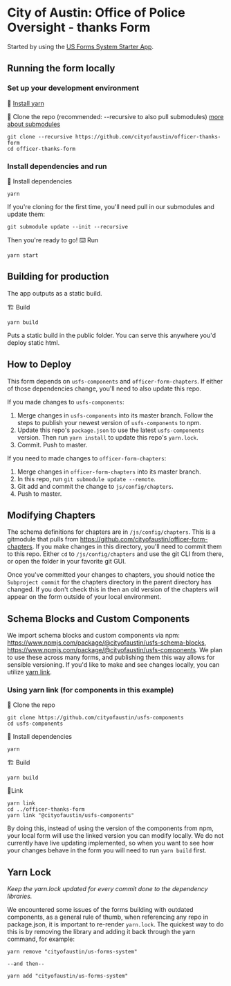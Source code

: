 # City of Austin: Office of Police Oversight - thanks Form
Started by using the [US Forms System Starter App](https://github.com/usds/us-forms-system-starter-app).

## Running the form locally
### Set up your development environment
💾 [Install yarn](https://yarnpkg.com/en/docs/install)

👯 Clone the repo (recommended: --recursive to also pull submodules) [more about submodules](http://www.vogella.com/tutorials/GitSubmodules/article.html)
```
git clone --recursive https://github.com/cityofaustin/officer-thanks-form
cd officer-thanks-form
```

### Install dependencies and run

💾 Install dependencies
```
yarn
```

If you're cloning for the first time, you'll need pull in our submodules and update them:

```
git submodule update --init --recursive
```

Then you're ready to go!
⌨️ Run
```
yarn start
```

## Building for production

The app outputs as a static build.

🏗 Build
```
yarn build
```

Puts a static build in the public folder. You can serve this anywhere you'd deploy static html.

## How to Deploy
This form depends on `usfs-components` and `officer-form-chapters`. If either of those dependencies change, you'll need to also update this repo.

If you made changes to `usfs-components`:

1. Merge changes in `usfs-components` into its master branch. Follow the steps to publish your newest version of `usfs-components` to npm.
2. Update this repo's `package.json` to use the latest `usfs-components` version. Then run `yarn install` to update this repo's `yarn.lock`.
3. Commit. Push to master.

If you need to made changes to `officer-form-chapters`:
1. Merge changes in `officer-form-chapters` into its master branch.
2. In this repo, run `git submodule update --remote`.
3. Git add and commit the change to `js/config/chapters`.
4. Push to master.

## Modifying Chapters
The schema definitions for chapters are in `/js/config/chapters`. This is a gitmodule that pulls from https://github.com/cityofaustin/officer-form-chapters. If you make changes in this directory, you'll need to commit them to this repo. Either `cd` to `/js/config/chapters` and use the git CLI from there, or open the folder in your favorite git GUI.

Once you've committed your changes to chapters, you should notice the `Subproject commit` for the chapters directory in the parent directory has changed. If you don't check this in then an old version of the chapters will appear on the form outside of your local environment.

## Schema Blocks and Custom Components
We import schema blocks and custom components via npm: https://www.npmjs.com/package/@cityofaustin/usfs-schema-blocks, https://www.npmjs.com/package/@cityofaustin/usfs-components. We plan to use these across many forms, and publishing them this way allows for sensible versioning. If you'd like to make and see changes locally, you can utilize [yarn link](https://yarnpkg.com/lang/en/docs/cli/link/).

### Using yarn link (for components in this example)

👯 Clone the repo
```
git clone https://github.com/cityofaustin/usfs-components
cd usfs-components
```
💾 Install dependencies
```
yarn
```
🏗 Build
```
yarn build
```
🔗Link
```
yarn link
cd ../officer-thanks-form
yarn link "@cityofaustin/usfs-components"
```

By doing this, instead of using the version of the components from npm, your local form will use the linked version you can modify locally. We do not currently have live updating implemented, so when you want to see how your changes behave in the form you will need to run `yarn build` first.

## Yarn Lock

*Keep the yarn.lock updated for every commit done to the dependency libraries.*  

We encountered some issues of the forms building with outdated components, as a general rule of thumb, when referencing any repo in package.json, it is important to re-render `yarn.lock`. The quickest way to do this is by removing the library and adding it back through the yarn command, for example:

```
yarn remove "cityofaustin/us-forms-system"

--and then--

yarn add "cityofaustin/us-forms-system"
```

